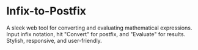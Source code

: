 # Infix-to-Postfix
A sleek web tool for converting and evaluating mathematical expressions. Input infix notation, hit "Convert" for postfix, and "Evaluate" for results. Stylish, responsive, and user-friendly.
